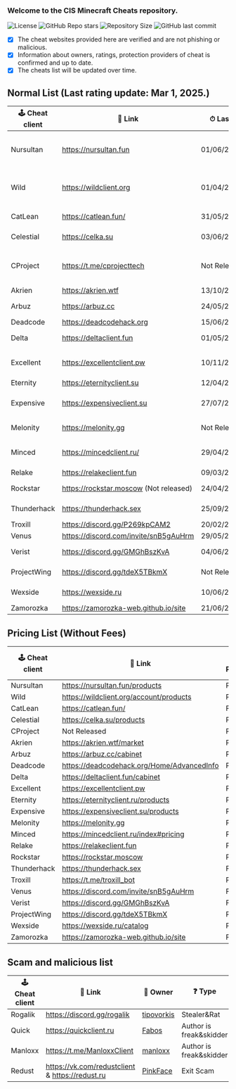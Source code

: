 ### Welcome to the CIS Minecraft Cheats repository.
![License](https://img.shields.io/github/license/cframe1337/CISMinecraftCheats) ![GitHub Repo stars](https://img.shields.io/github/stars/cframe1337/CISMinecraftCheats)
![Repository Size](https://img.shields.io/github/repo-size/cframe1337/CISMinecraftCheats) ![GitHub last commit](https://img.shields.io/github/last-commit/cframe1337/CISMinecraftCheats)


- [x] The cheat websites provided here are verified and are not phishing or malicious.
- [x] Information about owners, ratings, protection providers of cheat is confirmed and up to date.
- [x] The cheats list will be updated over time.

## Normal List (Last rating update: Mar 1, 2025.)
| 🕹 Cheat client | 🔗 Link                                | ⏱ Last Update     | 📑 Versions                          | 🌟 Rating (of 100) | 👑 Owner                                                       | 🛡 Protection               | 💰 Paid            | 💸 Free ver.         |
| --------------- | -------------------------------------- | ----------------- | ------------------------------------ | ------------------ | -------------------------------------------------------------- | --------------------------- | ------------------ | -------------------- |
| Nursultan       | https://nursultan.fun                  | 01/06/2025        | 1.12.2, 1.16.5, 1.21.4(Not released) | 61.82              | [CrashSystem](https://discord.com/users/1225495473234641009)   | Argentoz                    | Paid               | No                   |
| Wild            | https://wildclient.org                 | 01/04/2025        | 1.20(Not Released), 1.16.5, 1.19.2   | 55.45              | [AlekseiEzhov](https://discord.com/users/995028996687409322)   | Bodyaha                     | Paid               | No                   |
| CatLean         | https://catlean.fun/                   | 31/05/2025        | 1.21.4(Open Beta)                    | -                  | [Pan4ur](https://discord.com/users/532547459692625941)         | Custom                      | Yes                | Yes(OBT as Freemium) |
| Celestial       | https://celka.su                       | 03/06/2025        | 1.12.2, 1.16.5                       | 61.09              | [Smertnix](https://discord.com/users/880503910622691349)       | Argentoz                    | Paid               | No                   |
| CProject        | https://t.me/cprojecttech              | Not Released      | 1.9-1.21(Not released)(Inject)       | Not Released       | [Myszkin](https://t.me/mousej123)                              | Custom                      | Paid(Not released) | No                   |
| Akrien          | https://akrien.wtf                     | 13/10/2024        | 1.16.5                               | 71.82              | [Fals3R](https://t.me/Fals3R)                                  | Fals3R, Argentoz            | Paid               | No                   |
| Arbuz           | https://arbuz.cc                       | 24/05/2025        | 1.16.5                               | 56.36              | [wxshuzx](https://discord.com/users/1047739286964932608)       | SerjTarasov, Bodyaha        | Paid               | No                   |
| Deadcode        | https://deadcodehack.org               | 15/06/2024        | 1.16.5                               | 31.82              | [gish_reloadead](https://discord.com/users/790439129703907378) | GishReloadead               | Free               | Yes(Freemium)        |
| Delta           | https://deltaclient.fun                | 01/05/2025        | 1.16.5                               | 65.45              | [dezz](https://t.me/dezztoper)                                 | SerjTarasov, Bodyaha        | Paid               | No                   |
| Excellent       | https://excellentclient.pw             | 10/11/2024        | 1.8.9(Not released), 1.16.5          | 44.55              | [sheluvparis](https://discord.com/users/1064671203782037555)   | kotopushka1337              | Paid               | No                   |
| Eternity        | https://eternityclient.su              | 12/04/2025        | 1.21.1                               | 52.27              | [dream1xd](https://discord.com/users/1071453360521232467)      | dream1xd                    | Paid               | No                   |
| Expensive       | https://expensiveclient.su             | 27/07/2024        | 1.16.5, 1.21.1(Not Released)         | 48.18              | [dedinsiduss](https://discord.com/users/1163387041455812668)   | Argentoz                    | Paid               | No                   |
| Melonity        | https://melonity.gg                    | Not Released      | 1.16.5                               | Not Released       | [Stanislav Minaev](https://vk.com/minaev_hack)                 | Custom                      | Paid(Not released) | No                   |
| Minced          | https://mincedclient.ru/               | 29/04/2025        | 1.12.2, 1.16.5, 1.20.1               | 60.91              | [Tuskiewicz](https://discord.com/users/719410334892294285)     | kotopushka1337              | Paid               | No                   |
| Relake          | https://relakeclient.fun               | 09/03/2025        | 1.16.5                               | 43.64              | [kotopushka1337](https://t.me/imkotopushka)                    | kotopushka1337              | Paid               | No                   |
| Rockstar        | https://rockstar.moscow (Not releаsed) | 24/04/2025(Alpha) | 1.16.5                               | Not Released       | [ConeTin](https://discord.com/users/627722840992514061)        | Custom                      | Paid(Not released) | Yes                  |
| Thunderhack     | https://thunderhack.sex                | 25/09/2024        | 1.21                                 | 76.36              | [Pan4ur](https://discord.com/users/532547459692625941)         | NonProtected (Open Source)  | Free               | Yes                  |
| Troxill         | https://discord.gg/P269kpCAM2          | 20/02/2025        | 1.16.5(Inject)                       | 51.82              | [ZDCoder](https://discord.com/users/702890438436192290)        | Custom                      | Yes                | No                   |
| Venus           | https://discord.com/invite/snB5gAuHrm  | 29/05/2025        | 1.16.5                               | 50.0               | [KatanaKio](https://t.me/Katana_kio)                           | Custom                      | No                 | Yes                  |
| Verist          | https://discord.gg/GMGhBszKvA          | 04/06/2025        | 1.16.5                               | -                  | [Kasper](https://discord.com/users/665501855060721704)         | NonProtected(Closed Source) | Free               | Yes                  |
| ProjectWing     | https://discord.gg/tdeX5TBkmX          | Not Released      | 1.20.x(Not Released)                 | Not Released       | [ecstasy](https://discord.com/users/1043642188522848296)       | Custom                      | Paid(Not released) | No                   |
| Wexside         | https://wexside.ru                     | 10/06/2025        | 1.16.5                               | 69.09              | Wendovsky                                                      | Wendovsky, Markushv         | Paid               | No                   |
| Zamorozka       | https://zamorozka-web.github.io/site   | 21/06/2023        | 1.16.5                               | 70.91              | [Shalopay](https://t.me/sun_r0se)                              | Custom                      | Free               | Yes                  |

## Pricing List (Without Fees)
| 🕹 Cheat client | 🔗 Link | 💰 Paid | 💰 30 Days | 💰 365 Days | 💰 Lifetime | 💰 Premium | 💰 Paid Testing | 💰 HWID Reset |
| --- | --- | --- | --- | --- | --- | --- | --- | --- |
| Nursultan | https://nursultan.fun/products | Paid | 349₽ | 549₽ | 649₽ | 299₽ | 1049₽ | 299₽ |
| Wild | https://wildclient.org/account/products | Paid | 299₽ | 449₽ | 499₽ | - | 800₽ | 169₽ |
| CatLean | https://catlean.fun/ | Free | - | - | - | - | - | - |
| Celestial | https://celka.su/products | Paid | 310₽ | 499₽ | 599₽ | - | - | 305₽ |
| CProject | Not Released | Paid | - | - | - | - | - | - |
| Akrien | https://akrien.wtf/market | Paid | 299₽ | - | 749₽ | - | - | 299₽ |
| Arbuz | https://arbuz.cc/cabinet | Paid | 299₽ | 499₽ | 599₽ | - | - | 152₽ |
| Deadcode | https://deadcodehack.org/Home/AdvancedInfo | Paid | 305₽ | - | 599₽ | - | - | - |
| Delta | https://deltaclient.fun/cabinet | Paid | 349₽ | - | 549₽ | 250₽ | - | 250₽ |
| Excellent | https://excellentclient.pw | Paid | - | - | - | - | - | - |
| Eternity | https://eternityclient.ru/products | Paid | - | - | 450₽ | - | - | - |
| Expensive | https://expensiveclient.su/products | Paid | 310₽ | 499₽ | 599₽ | - | - | 305₽ |
| Melonity | https://melonity.gg | Paid | - | - | - | - | - | - |
| Minced | https://mincedclient.ru/index#pricing | Paid | 300₽ | 600₽ | - | - | - | 150₽ |
| Relake | https://relakeclient.fun | Paid | - | - | - | - | - | - |
| Rockstar | https://rockstar.moscow | Paid | - | - | 349₽ | - | 999₽ | - |
| Thunderhack | https://thunderhack.sex | Free | - | - | - | - | - | - |
| Troxill | https://t.me/troxill_bot | Paid | - | - | - | - | - | - |
| Venus | https://discord.com/invite/snB5gAuHrm | Free | - | - | - | - | - | - |
| Verist | https://discord.gg/GMGhBszKvA | Free | - | - | - | - | - | - |
| ProjectWing | https://discord.gg/tdeX5TBkmX | Paid | - | - | - | - | 1000₽ | - |
| Wexside | https://wexside.ru/catalog | Paid | 349₽ | - | 549₽ | - | 849₽ | 249₽ |
| Zamorozka | https://zamorozka-web.github.io/site | Free | - | - | - | - | - | - |

## Scam and malicious list
| 🕹 Cheat client | 🔗 Link | 👑 Owner | ❓ Type | 💰 Paid | 💸 Free ver. |
| --- | --- | --- | --- | --- | --- |
| Rogalik | https://discord.gg/rogalik | [tipovorkis](https://discord.com/users/626283087684304897) | Stealer&Rat | Yes | Yes |
| Quick | https://quickclient.ru | [Fabos](https://discord.com/users/974660866203062322) | Author is freak&skidder | Yes | No |
| Manloxx | https://t.me/ManloxxClient | [manloxx](https://t.me/manloxx1337) | Author is freak&skidder | Yes | No |
| Redust | https://vk.com/redustclient & https://redust.ru | [PinkFace](tg://user?id=1263978335) | Exit Scam | Yes | No |
